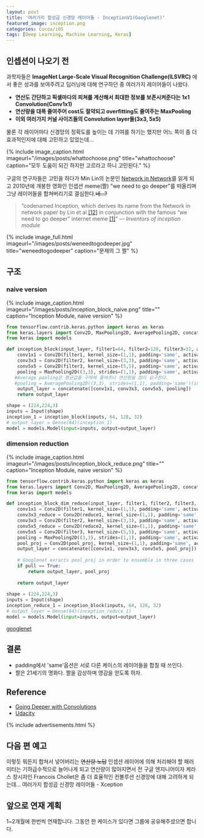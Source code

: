 ```yaml
---
layout: post
title: '여러가지 합성곱 신경망 레이어들 - InceptionV1(Googlenet)'
featured_image: inception.png
categories: Cocoa/iOS
tags: [Deep Learning, Machine Learning, Keras]
---
```



## 인셉션이 나오기 전
과학자들은 **ImageNet Large-Scale Visual Recognition Challenge(ILSVRC)** 에서 좋은 성과를 보여주려고 딥러닝에 대해 연구하던 중 여러가지 레이어들이 나왔다.

- **연산도 간단하고 픽셀마다의 피쳐를 계산해서 최대한 정보를 보존시켜준다는 1x1 Convolution(Conv1x1)**
- **연산량을 대폭 줄여주어 cost도 절약되고 overfitting도 줄여주는 MaxPooling**
- **이외 여러가지 커널 사이즈들의 Convolution layer들(3x3, 5x5)**


물론 각 레이어마다 신경망의 정확도를 높이는 데 기여를 하기는 했지만 어느 쪽이 좀 더 효과적인지에 대해 고민하고 있었는데...
<!--more-->

{% include image_caption.html imageurl="/images/posts/whattochoose.png" title="whattochoose" caption="모두 도움이 되긴 하지만 고르라고 하니 고민된다." %}

구글의 연구자들은 고민을 하다가 Min Lin의 논문인 [Network in Network](https://arxiv.org/abs/1312.4400)를 읽게 되고 2010년에 개봉한 영화인 인셉션 meme(짤) "we need to go deeper"를 떠올리며 그냥 레이어들을 합쳐버리기로 결심한다.<strike>네...?</strike>

>“codenamed Inception, which derives its name from the Network in network paper by Lin et al [[12]](https://scholar.google.com/citations?user=BGONmkIAAAAJ&hl=en)
in conjunction with the famous “we need to go deeper” internet meme [[1]](http://knowyourmeme.com/memes/we-need-to-go-deeper)” <cite>― Inventors of inception module</cite>

{% include image_full.html imageurl="/images/posts/weneedtogodeeper.jpg" title="weneedtogodeeper" caption="문제의 그 짤" %}

## 구조

### naive version

{% include image_caption.html imageurl="/images/posts/inception_block_naive.png" title="" caption="Inception Module, naive version" %}

```python
from tensorflow.contrib.keras.python import keras as keras
from keras.layers import Conv2D, MaxPooling2D, AveragePooling2D, concatenate, Input
from keras import models

def inception_block(input_layer, filter1=64, filter2=128, filter3=32, activation='relu'):
    conv1x1 = Conv2D(filter1, kernel_size=(1,1), padding='same', activation=activation)(input_layer)
    conv3x3 = Conv2D(filter2, kernel_size=(3,3), padding='same', activation=activation)(input_layer)
    conv5x5 = Conv2D(filter3, kernel_size=(5,5), padding='same', activation=activation)(input_layer)
    pooling = MaxPooling2D((3,3), strides=(1,1), padding='same', activation=activation)(input_layer)
   #Average pooling은 평균값을 구하여 줄여주나 연산량을 많이 요구한다.
   #pooling = AveragePooling2D((3,3), strides=(1,1), padding='same')(input_layer)
    output_layer = concatenate([conv1x1, conv3x3, conv5x5, pooling])
    return output_layer

shape = (224,224,3)
inputs = Input(shape)
inception_1 = inception_block(inputs, 64, 128, 32)
# output_layer = Dense(64)(inception_1) 
model = models.Model(input=inputs, output=output_layer)
```

### dimension reduction

{% include image_caption.html imageurl="/images/posts/inception_block_reduce.png" title="" caption="Inception Module, naive version" %}

```python
from tensorflow.contrib.keras.python import keras as keras
from keras.layers import Conv2D, MaxPooling2D, AveragePooling2D, concatenate
from keras import models

def inception_block_dim_reduce(input_layer, filter1, filter2, filter3, reduce1, reduce2, pool_proj, activation='relu', pull=False):
    conv1x1 = Conv2D(filter1, kernel_size=(1,1), padding='same', activation=activation)(input_layer)
    conv3x3_reduce = Conv2D(reduce1, kernel_size=(1,1), padding='same', activation=activation)(input_layer)
    conv3x3 = Conv2D(filter2, kernel_size=(3,3), padding='same', activation=activation)(conv1x1_reduce)
    conv5x5_reduce = Conv2D(reduce2, kernel_size=(1,1), padding='same', activation=activation)(input_layer)
    conv5x5 = Conv2D(filter3, kernel_size=(5,5), padding='same', activation=activation)(conv5x5_reduce)
    pooling = MaxPooling2D((3,3), strides=(1,1), padding='same', activation=activation)(input_layer)
    pool_proj = Conv2D(pool_proj, kernel_size=(1,1), padding='same', activation=activation)(pooling)
    output_layer = concatenate([conv1x1, conv3x3, conv5x5, pool_proj])
    
    # Googlenet exracts pool_proj in order to ensemble in three cases
    if pull == True:
        return output_layer, pool_proj
    
    return output_layer
    
shape = (224,224,3)
inputs = Input(shape)
inception_reduce_1 = inception_block(inputs, 64, 128, 32)
# output_layer = Dense(64)(inception_reduce_1) 
model = models.Model(input=inputs, output=output_layer)
```
[googlenet]()

## 결론
- padding에서 'same'옵션은 서로 다른 케이스의 레이어들을 합칠 때 쓰인다.
- 짤은 21세기의 명화다. 짤을 감상하며 영감을 얻도록 하자.


## Reference
- [Going Deeper with Convolutions](https://arxiv.org/abs/1409.4842)
- [Udacity](www.udacity.com)

{% include advertisements.html %}

## 다음 편 예고
이렇듯 뭐든지 합쳐서 넣어버리는 <strike>연산량 노답</strike> 인셉션 레이어에 의해 처리해야 할 패러미터는 기하급수적으로 늘어나게 되고 연산량이 많아지면서 전 구글 엔지니어이자 케라스 창시자인 Francois Chollet은 좀 더 효율적인 컨볼루션 신경망에 대해 고려하게 되는데...
여러가지 합성곱 신경망 레이어들 - Xception

## 앞으로 연재 계획
1~2개월에 한번씩 연재합니다. 그동안 한 케이스가 있다면 그룹에 공유해주셨으면 합니다.
